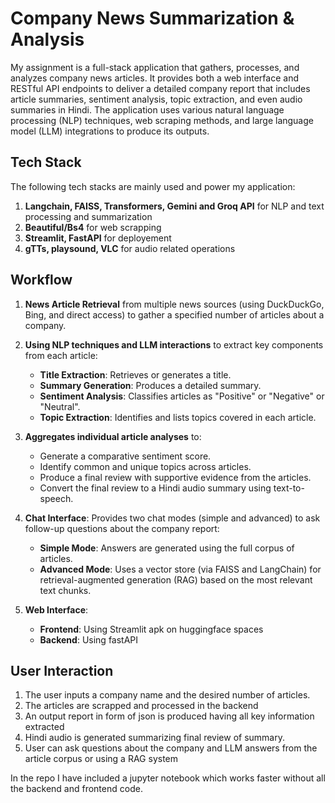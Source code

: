 # Company News Summarization & Analysis

My assignment is a full-stack application that gathers, processes, and analyzes company news articles. It provides both a web interface and RESTful API endpoints to deliver a detailed company report that includes article summaries, sentiment analysis, topic extraction, and even audio summaries in Hindi. The application uses various natural language processing (NLP) techniques, web scraping methods, and large language model (LLM) integrations to produce its outputs.

## Tech Stack

The following tech stacks are mainly used and power my application:

1. **Langchain, FAISS, Transformers, Gemini and Groq API** for NLP and text processing and summarization 
2. **Beautiful/Bs4** for web scrapping 
3. **Streamlit, FastAPI** for deployement
4. **gTTs, playsound, VLC** for audio related operations

## Workflow

1. **News Article Retrieval** from multiple news sources (using DuckDuckGo, Bing, and direct access) to gather a specified number of articles about a company.

2. **Using NLP techniques and LLM interactions** to extract key components from each article:
   - **Title Extraction**: Retrieves or generates a title.
   - **Summary Generation**: Produces a detailed summary.
   - **Sentiment Analysis**: Classifies articles as "Positive" or "Negative" or "Neutral".
   - **Topic Extraction**: Identifies and lists topics covered in each article.

3. **Aggregates individual article analyses** to:
   - Generate a comparative sentiment score.
   - Identify common and unique topics across articles.
   - Produce a final review with supportive evidence from the articles.
   - Convert the final review to a Hindi audio summary using text-to-speech.

4. **Chat Interface**: Provides two chat modes (simple and advanced) to ask follow-up questions about the company report:
   - **Simple Mode**: Answers are generated using the full corpus of articles.
   - **Advanced Mode**: Uses a vector store (via FAISS and LangChain) for retrieval-augmented generation (RAG) based on the most relevant text chunks.

5. **Web Interface**: 
   - **Frontend**: Using Streamlit apk on huggingface spaces 
   - **Backend**: Using fastAPI

## User Interaction

1. The user inputs a company name and the desired number of articles.
2. The articles are scrapped and processed in the backend
3. An output report in form of json is produced having all key information extracted
4. Hindi audio is generated summarizing final review of summary.
5. User can ask questions about the company and LLM answers from the article corpus or using a RAG system

In the repo I have included a jupyter notebook which works faster without all the backend and frontend code.
